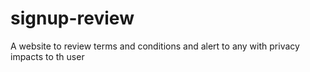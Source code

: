 # signup-review
A website to review terms and conditions and alert to any with privacy impacts to th user
